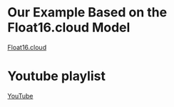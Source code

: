 # Our Example Based on the Float16.cloud Model 

[Float16.cloud](https://float16.cloud)

# Youtube playlist 
[YouTube]()